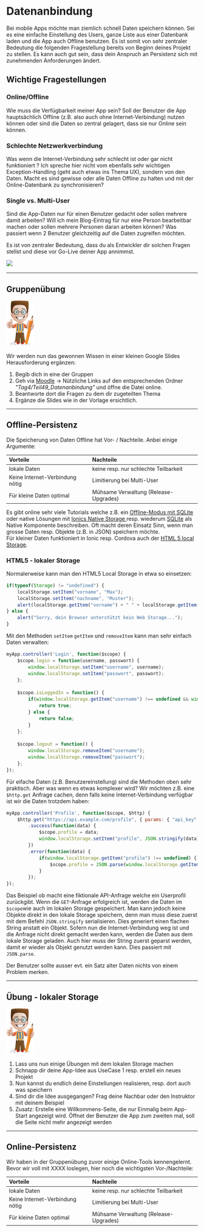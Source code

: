 #           Datenanbindung

Bei mobile Apps möchte man ziemlich schnell Daten speichern können. Sei es eine einfache Einstellung des Users, ganze Liste aus einer Datenbank laden und die App auch Offline benutzen. Es ist somit von sehr zentraler Bedeutung die folgenden Fragestellung bereits von Beginn deines Projekt zu stellen. Es kann auch gut sein, dass dein Anspruch an Persistenz sich mit zunehmenden Anforderungen ändert.

## Wichtige Fragestellungen

### Online/Offline

Wie muss die Verfügbarkeit meiner App sein? Soll der Benutzer die App hauptsächlich Offline \(z.B. also auch ohne Internet-Verbindung\) nutzen können oder sind die Daten so zentral gelagert, dass sie nur Online sein können.

### Schlechte Netzwerkverbindung

Was wenn die Internet-Verbindung sehr schlecht ist oder gar nicht funktioniert ? Ich spreche hier nicht vom ebenfalls sehr wichtigen Exception-Handling \(geht auch etwas ins Thema UX\), sondern von den Daten. Macht es sind gewisse oder alle Daten Offline zu halten und mit der Online-Datenbank zu synchronisieren?

### Single vs. Multi-User

Sind die App-Daten nur für einen Benutzer gedacht oder sollen mehrere damit arbeiten? Will ich mein Blog-Eintrag für nur eine Person bearbeitbar machen oder sollen mehrere Personen daran arbeiten können? Was passiert wenn 2 Benutzer gleichzeitig auf die Daten zugreifen möchten.

Es ist von zentraler Bedeutung, dass du als Entwickler dir solchen Fragen stellst und diese vor Go-Live deiner App annimmst.

![](http://orgmonkey.marie-kennedy.com/wp-content/uploads/2009/10/how-to-use-this-database.png)

---

## Gruppenübung

![](/_allgemein/ralph_uebung.png)

Wir werden nun das gewonnen Wissen in einer kleinen Google Slides Herausforderung ergänzen:

1. Begib dich in eine der Gruppen
2. Geh via [Moodle](https://www.gitbook.com/book/motzne/ict-bz-modul-335/edit#)  -&gt;  Nützliche Links auf den entsprechenden Ordner _"Tag4/Teil49\_Datenanbindung"_
   und öffne die Datei online.
3. Beantworte dort die Fragen zu dem dir zugeteilten Thema
4. Ergänze die Slides wie in der Vorlage ersichtlich.

---

## Offline-Persistenz

Die Speicherung von Daten Offline hat Vor- / Nachteile. Anbei einige Argumente:

| Vorteile | Nachteile |
| :--- | :--- |
| lokale Daten | keine resp. nur schlechte Teilbarkeit |
| Keine Internet-Verbindung nötig | Limitierung bei Multi-User |
| Für kleine Daten optimal | Mühsame Verwaltung \(Release-Upgrades\) |

Es gibt online sehr viele Tutorials welche z.B. ein [Offline-Modus mit SQLite](http://blog.ionic.io/building-an-ionic-app-with-offline-support-part-1/) oder native Lösungen mit [Ionics Native Storage ](https://ionicframework.com/docs/v2/native/nativestorage/)resp. wiederum [SQLite](https://ionicframework.com/docs/v2/native/sqlite/) als Native Komponente beschreiben. Oft macht deren Einsatz Sinn, wenn man grosse Daten resp. Objekte \(z.B. in JSON\) speichern möchte.  
Für kleiner Daten funktioniert in Ionic resp. Cordova auch der [HTML 5 local Storage](http://www.w3schools.com/html/html5_webstorage.asp).

### HTML5 - lokaler Storage

Normalerweise kann man den HTML5 Local Storage in etwa so einsetzen:

```js
if(typeof(Storage) != "undefined") {
    localStorage.setItem("vorname", "Max");
    localStorage.setItem("nachname", "Muster");
    alert(localStorage.getItem("vorname") + " " + localStorage.getItem("nachname"));
} else {
    alert("Sorry, dein Browser unterstützt kein Web Storage...");
}
```

Mit den Methoden `setItem` `getItem` und `removeItem` kann man sehr einfach Daten verwalten:

```js
myApp.controller('Login', function($scope) {
    $scope.login = function(username, passwort) {
        window.localStorage.setItem("username", username);
        window.localStorage.setItem("passwort", passwort);
    };

    $scope.isLoggedIn = function() {
        if(window.localStorage.getItem("username") !== undefined && window.localStorage.getItem("passwort") !== undefined) {
            return true;
        } else {
            return false;
        }
    };

    $scope.logout = function() {
        window.localStorage.removeItem("username");
        window.localStorage.removeItem("passwort");
    };
});
```

Für eifache Daten \(z.B. Benutzereinstellung\) sind die Methoden oben sehr praktisch. Aber was wenn es etwas komplexer wird? Wir möchten z.B. eine `$http.get` Anfrage cachen, denn falls keine Internet-Verbindung verfügbar ist wir die Daten trotzdem haben:

```js
myApp.controller('Profile', function($scope, $http) {
    $http.get("https://api.example.com/profile", { params: { "api_key": "some_key_here" } })
        .success(function(data) {
            $scope.profile = data;
            window.localStorage.setItem("profile", JSON.stringify(data));
        })
        .error(function(data) {
            if(window.localStorage.getItem("profile") !== undefined) {
                $scope.profile = JSON.parse(window.localStorage.getItem("profile"));
            }
        });
});
```

Das Beispiel ob macht eine fiktionale API-Anfrage welche ein Userprofil zurückgibt. Wenn die `GET`-Anfrage erfolgreich ist, werden die Daten im `$scope`wie auch im lokalen Storage gespeichert. Man kann jedoch keine Objekte direkt in den lokale Storage speichern, denn man muss diese zuerst mit dem Befehl `JSON.stringify` serialisieren. Dies generiert einen flachen String anstatt ein Objekt. Sofern nun die Internet-Verbindung weg ist und die Anfrage nicht direkt gemacht werden kann, werden die Daten aus dem lokale Storage geladen. Auch hier muss der String zuerst geparst werden, damit er wieder als Objekt genutzt werden kann. Dies passiert mit `JSON.parse`.

Der Benutzer sollte ausser evt. ein Satz alter Daten nichts von einem Problem merken.

---

## Übung - lokaler Storage

![](/_allgemein/ralph_uebung.png)

1. Lass uns nun einige Übungen mit dem lokalen Storage machen
2. Schnapp dir deine App-Idee aus UseCase 1 resp. erstell ein neues Projekt
3. Nun kannst du endlich deine Einstellungen realisieren, resp. dort auch was speichern
4. Sind dir die Idee ausgegangen? Frag deine Nachbar oder den Instruktor mit deinem Beispiel
5. Zusatz: Erstelle eine Willkommens-Seite, die nur Einmalig beim App-Start angezeigt wird. Öffnet der Benutzer die App zum zweiten mal, soll die Seite nicht mehr angezeigt werden

---

## Online-Persistenz

Wir haben in der Gruppenübung zuvor einige Online-Tools kennengelernt. Bevor wir voll mit XXXX loslegen, hier noch die wichtigsten Vor-/Nachteile:

| Vorteile | Nachteile |
| :--- | :--- |
| lokale Daten | keine resp. nur schlechte Teilbarkeit |
| Keine Internet-Verbindung nötig | Limitierung bei Multi-User |
| Für kleine Daten optimal | Mühsame Verwaltung \(Release-Upgrades\) |



